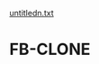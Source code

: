 [untitledn.txt](https://github.com/NazmulHossain1623/FB-CLONE/files/9863438/untitledn.txt)
# FB-CLONE
